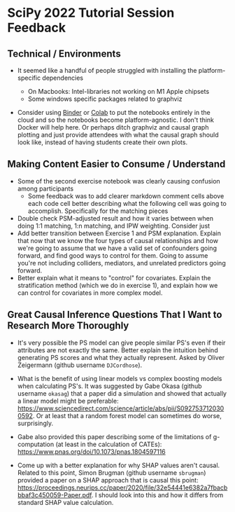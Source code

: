 # SciPy 2022 Tutorial Session Feedback

## Technical / Environments

* It seemed like a handful of people struggled with installing the platform-specific dependencies
	* On Macbooks: Intel-libraries not working on M1 Apple chipsets
	* Some windows specific packages related to graphviz

* Consider using [Binder](https://mybinder.org/) or [Colab](https://colab.research.google.com/?utm_source=scs-index) to put the notebooks entirely in the cloud and so the notebooks become platform-agnostic. I don't think Docker will help here. Or perhaps ditch graphviz and causal graph plotting and just provide attendees with what the causal graph should look like, instead of having students create their own plots.


## Making Content Easier to Consume / Understand

* Some of the second exercise notebook was clearly causing confusion among participants
	* Some feedback was to add clearer markdown comment cells above each code cell better describing what the following cell was going to accomplish. Specifically for the matching pieces
* Double check PSM-adjusted result and how it varies between when doing 1:1 matching, 1:n matching, and IPW weighting. Consider just
* Add better transition between Exercise 1 and PSM explanation. Explain that now that we know the four types of causal relationships and how we're going to assume that we have a valid set of confounders going forward, and find good ways to control for them. Going to assume you're not including colliders, mediators, and unrelated predictors going forward. 
* Better explain what it means to "control" for covariates. Explain the stratification method (which we do in exercise 1), and explain how we can control for covariates in more complex model.


## Great Causal Inference Questions That I Want to Research More Thoroughly

* It's very possible the PS model can give people similar PS's even if their attributes are not exactly the same. Better explain the intuition behind generating PS scores and what they actually represent. Asked by Oliver Zeigermann (github username `DJCordhose`).

* What is the benefit of using linear models vs complex boosting models when calculating PS's. It was suggested by Gabe Okasa (github username `okasag`) that a paper did a simulation and showed that actually a linear model might be preferable: https://www.sciencedirect.com/science/article/abs/pii/S0927537120300592. Or at least that a random forest model can sometimes do worse, surprisingly.

* Gabe also provided this paper describing some of the limitations of g-computation (at least in the calculation of CATEs): https://www.pnas.org/doi/10.1073/pnas.1804597116

* Come up with a better explanation for why SHAP values aren't causal. Related to this point, Simon Brugman (github username `sbrugman`) provided a paper on a SHAP approach that is causal this point: https://proceedings.neurips.cc/paper/2020/file/32e54441e6382a7fbacbbbaf3c450059-Paper.pdf. I should look into this and how it differs from standard SHAP value calculation. 
